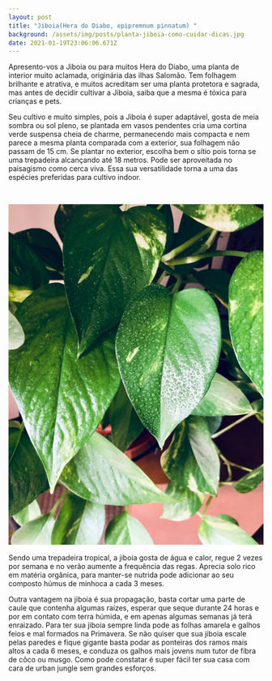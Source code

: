 ```yaml
---
layout: post
title: "Jiboia(Hera do Diabo, epipremnum pinnatum) "
background: /assets/img/posts/planta-jiboia-como-cuidar-dicas.jpg
date: 2021-01-19T23:06:06.671Z
---
```

Apresento-vos a Jiboia ou para muitos Hera do Diabo, uma planta de interior muito aclamada, originária das ilhas Salomão. 
Tem folhagem brilhante e atrativa, e muitos acreditam ser uma planta protetora e sagrada, mas antes de decidir cultivar a Jiboia, saiba que a mesma é tóxica para crianças e pets. 

Seu cultivo e muito simples, pois a Jiboia é super adaptável, gosta de meia sombra ou sol pleno, se plantada em vasos pendentes cria uma cortina verde suspensa cheia de charme, permanecendo mais compacta e nem parece a mesma planta comparada com a exterior, sua folhagem não passam de 15 cm. Se plantar no exterior, escolha bem o sítio pois torna se uma trepadeira alcançando até 18 metros. Pode ser aproveitada no paisagismo como cerca viva. Essa sua versatilidade torna a uma das espécies preferidas para cultivo indoor.

![]()

![](/assets/img/posts/rsz_sandra-martins-y33thhredag-unsplash.jpg)

Sendo uma trepadeira tropical, a jiboia gosta de água e calor, regue 2 vezes por semana e no verão aumente a frequência das regas. Aprecia solo rico em matéria orgânica, para manter-se nutrida pode adicionar ao seu composto húmus de minhoca  a cada 3 meses. 

Outra vantagem na jiboia é sua propagação, basta cortar uma parte de caule que contenha algumas raízes, esperar que seque durante 24 horas e por em contato com terra húmida, e em apenas algumas semanas já terá enraizado. Para ter sua jiboia sempre linda pode as folhas amarela e galhos feios e mal formados na Primavera. 
Se não quiser que sua jiboia escale pelas paredes e fique gigante basta podar as ponteiras dos ramos mais altos a cada 6 meses, e conduza os galhos mais jovens num tutor de fibra de côco ou musgo. 
Como pode constatar é super fácil ter sua casa com cara de urban jungle sem grandes esforços. 

![]()

![]()